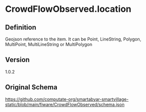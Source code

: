 # CrowdFlowObserved.location

## Definition
Geojson reference to the item. It can be Point, LineString, Polygon, MultiPoint, MultiLineString or MultiPolygon

## Version
1.0.2

## Original Schema
https://github.com/computate-org/smartabyar-smartvillage-static/blob/main/fiware/CrowdFlowObserved/schema.json
